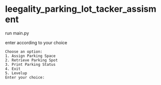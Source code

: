 # leegality_parking_lot_tacker_assisment

run main.py

enter according to your choice  
```console
Choose an option:
1. Assign Parking Space
2. Retrieve Parking Spot
3. Print Parking Status
4. Exit
5. Levelup
Enter your choice:

```
